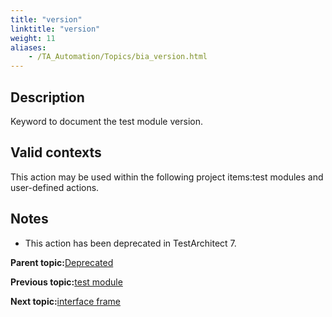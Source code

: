 ```yaml
--- 
title: "version"
linktitle: "version"
weight: 11
aliases: 
    - /TA_Automation/Topics/bia_version.html
---
```


## Description

Keyword to document the test module version.

## Valid contexts

This action may be used within the following project items:test modules and user-defined actions.

## Notes

-   This action has been deprecated in TestArchitect 7.

**Parent topic:**[Deprecated](/TA_Automation/Topics/bia_Deprecated.html)

**Previous topic:**[test module](/TA_Automation/Topics/bia_test_module.html)

**Next topic:**[interface frame](/TA_Automation/Topics/bia_interface_frame.html)

